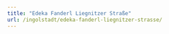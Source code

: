 ```yaml
---
title: "Edeka Fanderl Liegnitzer Straße"
url: /ingolstadt/edeka-fanderl-liegnitzer-strasse/
---
```

